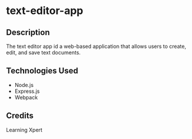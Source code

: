 # text-editor-app

## Description
The text editor app id a web-based application that allows users to create, edit, and save text documents.

## Technologies Used
- Node.js
- Express.js
- Webpack

## Credits
Learning Xpert

